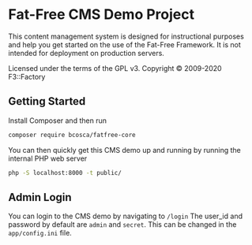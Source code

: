 # Fat-Free CMS Demo Project
This content management system is designed for instructional purposes and help you get started on the use of the Fat-Free Framework. It is not intended for deployment on production servers.

Licensed under the terms of the GPL v3. Copyright © 2009-2020 F3::Factory

## Getting Started
Install Composer and then run 

```bash
composer require bcosca/fatfree-core
```

You can then quickly get this CMS demo up and running by running the internal PHP web server

```bash
php -S localhost:8000 -t public/
```

## Admin Login
You can login to the CMS demo by navigating to `/login` The user_id and password by default are `admin` and `secret`. This can be changed in the `app/config.ini` file.
